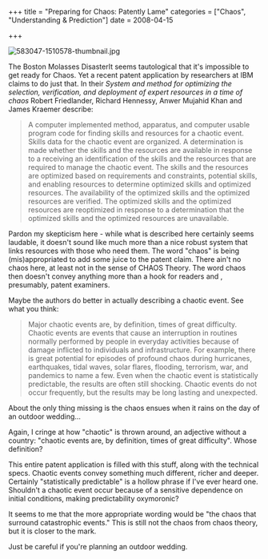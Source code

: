 +++
title = "Preparing for Chaos: Patently Lame"
categories = ["Chaos", "Understanding & Prediction"]
date = 2008-04-15


+++


<img src="https://www.fractalog.com/jpg/583047-1510578-thumbnail.jpg" alt="583047-1510578-thumbnail.jpg" />

The Boston Molasses DisasterIt seems tautological that it's impossible to get ready for Chaos. Yet a recent patent application by researchers at IBM claims to do just that. In their <em>System and method for optimizing the selection, verification, and deployment of expert resources in a time of chaos</em> Robert Friedlander, Richard Hennessy, Anwer Mujahid Khan and James Kraemer describe:
 
<blockquote>
A computer implemented method, apparatus, and computer usable program code for finding skills and resources for a chaotic event. Skills data for the chaotic event are organized. A determination is made whether the skills and the resources are available in response to a receiving an identification of the skills and the resources that are required to manage the chaotic event. The skills and the resources are optimized based on requirements and constraints, potential skills, and enabling resources to determine optimized skills and optimized resources. The      availability of the optimized skills and the optimized resources are verified. The optimized skills and the optimized resources are reoptimized in response to a determination that the optimized skills and the optimized resources are unavailable.
</blockquote>
 
Pardon my skepticism here - while what is described here certainly seems laudable, it doesn't sound like much more than a nice robust system that links resources with those who need them. The word &quot;chaos&quot; is being (mis)appropriated to add some juice to the patent claim. There ain't no chaos here, at least not in the sense of CHAOS Theory. The word chaos then doesn't convey anything more than a hook for readers and , presumably, patent examiners.
 
Maybe the authors do better in actually describing a chaotic event. See what you think:
 
<blockquote>
Major chaotic events are, by definition, times of great difficulty. Chaotic events are events that cause an interruption in routines normally performed by people in everyday activities because of damage inflicted to individuals and infrastructure. For example, there is great potential for episodes of profound chaos during hurricanes, earthquakes, tidal waves, solar flares, flooding, terrorism, war, and pandemics to name a few. Even when the chaotic event is statistically predictable, the results are often still shocking. Chaotic events do not occur frequently, but the results may be long lasting and unexpected. 
</blockquote>
  
About the only thing missing is the chaos ensues when it rains on the day of an outdoor wedding...
  
Again, I cringe at how &quot;chaotic&quot; is thrown around, an adjective without a country: &quot;chaotic events are, by definition, times of great difficulty&quot;. Whose definition?
 
This entire patent application is filled with this stuff, along with the technical specs. Chaotic events convey something much different, richer and deeper. Certainly &quot;statistically predictable&quot; is a hollow phrase if I've ever heard one. Shouldn't a chaotic event occur because of a sensitive dependence on initial conditions, making predictability oxymoronic?
  
It seems to me that the more appropriate wording would be &quot;the chaos that surround catastrophic events.&quot; This is still not the chaos from chaos theory, but it is closer to the mark.
  
 Just be careful if you're planning an outdoor wedding.
